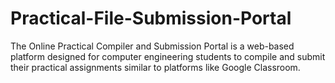 # Practical-File-Submission-Portal
The Online Practical Compiler and Submission Portal is a web-based platform designed for computer engineering students to compile and submit their practical assignments similar to platforms like Google Classroom.
